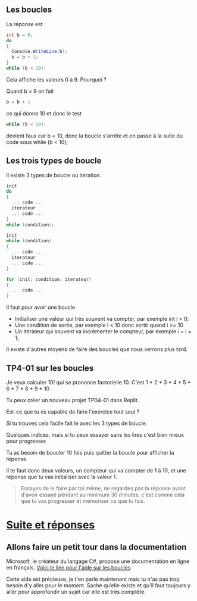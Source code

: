 ## Les boucles

La réponse est
```C#
int b = 0;
do
{
  Console.WriteLine(b);
  b = b + 1;
}
while (b < 10);
```

Cela affiche les valeurs 0 à 9. Pourquoi ?

Quand b = 9 on fait
```C#
b = b + 1
```
ce qui donne 10 et donc le test
```C#
while (b < 10);
```
devient faux car b = 10, donc la boucle s'arrête et on passe à la suite du code sous while (b < 10);

## Les trois types de boucle

Il existe 3 types de boucle ou itération.

```C#
init
do
{
  ... code ...
  iterateur
  ... code ...
}
while (condition);
```
```C#
init
while (condition)
{
  ... code ...
  iterateur
  ... code ...
}
```
```C#
for (init; condition; iterateur)
{
  ... code ...
}
```

Il faut pour avoir une boucle
- Initialiser une valeur qui très souvent va compter, par exemple int i = 0;
- Une condition de sortie, par exemple i < 10 donc sortir quand i >= 10
- Un itérateur qui souvent va incrémenter le compteur, par exemple i = i + 1;

Il existe d'autres moyens de faire des boucles que nous verrons plus tard.

## TP4-01 sur les boucles

Je veux calculer 10! qui se prononce factorielle 10. C'est 1 * 2 * 3 * 4 * 5 * 6 * 7 * 8 * 9 * 10

Tu peux créer un nouveau projet TP04-01 dans Replit.

Est-ce que tu es capable de faire l'exercice tout seul ?

Si tu trouves cela facile fait le avec les 3 types de boucle.

Quelques indices, mais si tu peux essayer sans les lires c'est bien mieux pour progresser.

Tu as besoin de boucler 10 fois puis quitter la boucle pour afficher la réponse.

Il te faut donc deux valeurs, un compteur qui va compter de 1 à 10, et une réponse que tu vas initialiser avec la valeur 1.

> Essayes de le faire par toi même, ne regardes pas la réponse avant d'avoir essayé pendant au minimum 30 minutes, c'est comme cela que tu vas progresser et mémoriser ce que tu fais.

# [Suite et réponses](04_02_TP.md)

## Allons faire un petit tour dans la documentation

Microsoft, le créateur du langage C#, propose une documentation en ligne en français.
[Voici le lien pour l'aide sur les boucles](https://docs.microsoft.com/fr-fr/dotnet/csharp/language-reference/statements/iteration-statements)

Cette aide est précieuse, je t'en parle maintenant mais tu n'as pas trop besoin d'y aller pour le moment. Sache qu’elle existe et qu'il faut toujours y aller pour approfondir un sujet car elle est très complète.

